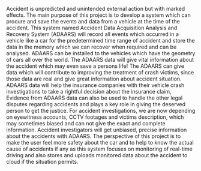 Accident is unpredicted and unintended external action but with marked effects. The main purpose of this project is to develop a system which can procure and save the events and data from a vehicle at the time of the accident. This system named Accident Data Acquisition Analysis and Recovery System (ADAARS) will record all events which occurred in a vehicle like a car for the predetermined time range of accident and store the data in the memory which we can recover when required and can be analysed. ADAARS can be installed to the vehicles which have the geometry of cars all over the world. The ADAARS data will give vital information about the accident which may even save a persons life! The ADAARS can give data which will contribute to improving the treatment of crash victims, since those data are real and give great information about accident situation. ADAARS data will help the insurance companies with their vehicle crash investigations to take a rightful decision about the insurance claim, Evidence from ADAARS data can also be used to handle the other legal disputes regarding accidents and plays a key role in giving the deserved person to get the justice.   For accident investigations, we are now depending on eyewitness accounts, CCTV footages and victims description, which may sometimes biased and can not give the exact and complete information. Accident investigators will get unbiased, precise information about the accidents with ADAARS. The perspective of this project is to make the user feel more safety about the car and to help to know the actual cause of accidents if any as this system focuses on monitoring of real-time driving and also stores and uploads monitored data about the accident to cloud if the situation permits.
